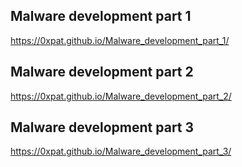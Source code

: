 ## Malware development part 1
https://0xpat.github.io/Malware_development_part_1/

## Malware development part 2
https://0xpat.github.io/Malware_development_part_2/

## Malware development part 3
https://0xpat.github.io/Malware_development_part_3/

